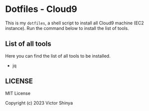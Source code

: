 # Dotfiles - Cloud9

This is my `dotfiles`, a shell script to install all Cloud9 machine (EC2 instance). Run the command below to install the list of tools.

## List of all tools

Here you can find the list of all tools to be installed.

- jq

## LICENSE

MIT License

Copyright (c) 2023 Victor Shinya